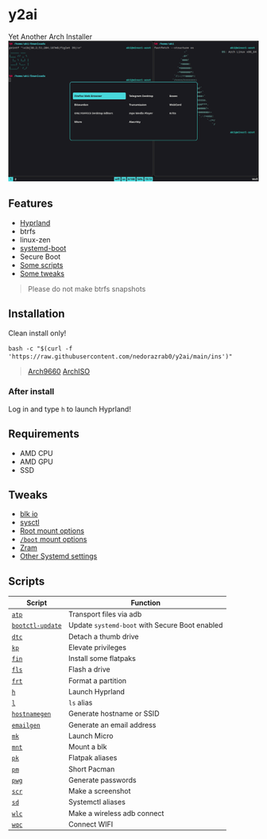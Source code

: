 # y2ai

Yet Another Arch Installer
![](https://raw.githubusercontent.com/nedorazrab0/test/main/20241212_15h13m26s_grim.png)

## Features

- [Hyprland](./cfg/etc/hypr)
- btrfs
- linux-zen
- [systemd-boot](./cfg/boot)
- Secure Boot
- [Some scripts](#scripts)
- [Some tweaks](#tweaks)

> Please do not make btrfs snapshots

## Installation

Clean install only!

```shell
bash -c "$(curl -f 'https://raw.githubusercontent.com/nedorazrab0/y2ai/main/ins')"
```

> [Arch9660](https://github.com/nedorazrab0/arch9660)
> [ArchISO](https://archlinux.org/download)

### After install

Log in and type `h` to launch Hyprland!

## Requirements

- AMD CPU
- AMD GPU
- SSD

## Tweaks

- [blk io](./cfg/etc/udev/rules/60-ioschedulers.rules)
- [sysctl](./cfg/etc/sysctl.d/99-cust.conf)
- [Root mount options](./cfg/boot/loader/entries/arch-zen.conf)
- [`/boot` mount options](./cfg/etc/systemd/system/boot.mount.d/mount-options.conf)
- [Zram](./cfg/etc/systemd/zram-generator.conf.d/zram.conf)
- [Other Systemd settings](./cfg/etc/systemd)

## Scripts

| Script | Function |
| ------ | -------- |
| [`atp`](./cfg/usr/local/bin/atp) | Transport files via adb |
| [`bootctl-update`](./cfg/usr/local/bin/bootctl-update) | Update `systemd-boot` with Secure Boot enabled |
| [`dtc`](./cfg/usr/local/bin/dtc) | Detach a thumb drive |
| [`kp`](./cfg/usr/local/bin/kp) | Elevate privileges |
| [`fin`](./cfg/usr/local/bin/fin) | Install some flatpaks |
| [`fls`](./cfg/usr/local/bin/fls) | Flash a drive |
| [`frt`](./cfg/usr/local/bin/frt) | Format a partition |
| [`h`](./cfg/usr/local/bin/h) | Launch Hyprland |
| [`l`](./cfg/usr/local/bin/l) | `ls` alias |
| [`hostnamegen`](./cfg/usr/local/bin/hostnamegen) | Generate hostname or SSID |
| [`emailgen`](./cfg/usr/local/bin/emailgen) | Generate an email address |
| [`mk`](./cfg/usr/local/bin/mk) | Launch Micro |
| [`mnt`](./cfg/usr/local/bin/mnt) | Mount a blk |
| [`pk`](./cfg/usr/local/bin/pk) | Flatpak aliases |
| [`pm`](./cfg/usr/local/bin/pm) | Short Pacman |
| [`pwg`](./cfg/usr/local/bin/pwg) | Generate passwords |
| [`scr`](./cfg/usr/local/bin/scr) | Make a screenshot |
| [`sd`](./cfg/usr/local/bin/sd) | Systemctl aliases |
| [`wlc`](./cfg/usr/local/bin/wlc) | Make a wireless adb connect |
| [`wqc`](./cfg/usr/local/bin/wqc) | Connect WIFI |
